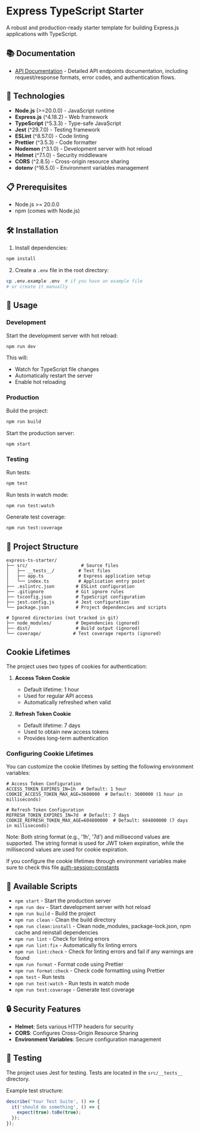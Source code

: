 # Express TypeScript Starter

A robust and production-ready starter template for building Express.js applications with TypeScript.

## 📚 Documentation

- [API Documentation](docs/API.md) - Detailed API endpoints documentation, including request/response formats, error codes, and authentication flows.

## 🚀 Technologies

- **Node.js** (>=20.0.0) - JavaScript runtime
- **Express.js** (^4.18.2) - Web framework
- **TypeScript** (^5.3.3) - Type-safe JavaScript
- **Jest** (^29.7.0) - Testing framework
- **ESLint** (^8.57.0) - Code linting
- **Prettier** (^3.5.3) - Code formatter
- **Nodemon** (^3.1.0) - Development server with hot reload
- **Helmet** (^7.1.0) - Security middleware
- **CORS** (^2.8.5) - Cross-origin resource sharing
- **dotenv** (^16.5.0) - Environment variables management

## 📋 Prerequisites

- Node.js >= 20.0.0
- npm (comes with Node.js)

## 🛠️ Installation

1. Install dependencies:

```bash
npm install
```

2. Create a `.env` file in the root directory:

```bash
cp .env.example .env  # if you have an example file
# or create it manually
```

## 🚀 Usage

### Development

Start the development server with hot reload:

```bash
npm run dev
```

This will:

- Watch for TypeScript file changes
- Automatically restart the server
- Enable hot reloading

### Production

Build the project:

```bash
npm run build
```

Start the production server:

```bash
npm start
```

### Testing

Run tests:

```bash
npm test
```

Run tests in watch mode:

```bash
npm run test:watch
```

Generate test coverage:

```bash
npm run test:coverage
```

## 📁 Project Structure

```
express-ts-starter/
├── src/                    # Source files
│   ├── __tests__/         # Test files
│   ├── app.ts             # Express application setup
│   └── index.ts           # Application entry point
├── .eslintrc.json        # ESLint configuration
├── .gitignore            # Git ignore rules
├── tsconfig.json         # TypeScript configuration
├── jest.config.js        # Jest configuration
└── package.json          # Project dependencies and scripts

# Ignored directories (not tracked in git)
├── node_modules/         # Dependencies (ignored)
├── dist/                 # Build output (ignored)
└── coverage/            # Test coverage reports (ignored)
```

## Cookie Lifetimes

The project uses two types of cookies for authentication:

1. **Access Token Cookie**

   - Default lifetime: 1 hour
   - Used for regular API access
   - Automatically refreshed when valid

2. **Refresh Token Cookie**
   - Default lifetime: 7 days
   - Used to obtain new access tokens
   - Provides long-term authentication

### Configuring Cookie Lifetimes

You can customize the cookie lifetimes by setting the following environment variables:

```env
# Access Token Configuration
ACCESS_TOKEN_EXPIRES_IN=1h  # Default: 1 hour
COOKIE_ACCESS_TOKEN_MAX_AGE=3600000  # Default: 3600000 (1 hour in milliseconds)

# Refresh Token Configuration
REFRESH_TOKEN_EXPIRES_IN=7d  # Default: 7 days
COOKIE_REFRESH_TOKEN_MAX_AGE=604800000  # Default: 604800000 (7 days in milliseconds)
```

Note: Both string format (e.g., '1h', '7d') and millisecond values are supported. The string format is used for JWT token expiration, while the millisecond values are used for cookie expiration.

If you configure the cookie lifetimes through environment variables make sure to check this file [auth-session-constants](src/modules/auth-session/auth-session-constants.ts)

## 🔧 Available Scripts

- `npm start` - Start the production server
- `npm run dev` - Start development server with hot reload
- `npm run build` - Build the project
- `npm run clean` - Clean the build directory
- `npm run clean:install` - Clean node_modules, package-lock.json, npm cache and reinstall dependencies
- `npm run lint` - Check for linting errors
- `npm run lint:fix` - Automatically fix linting errors
- `npm run lint:check` - Check for linting errors and fail if any warnings are found
- `npm run format` - Format code using Prettier
- `npm run format:check` - Check code formatting using Prettier
- `npm test` - Run tests
- `npm run test:watch` - Run tests in watch mode
- `npm run test:coverage` - Generate test coverage

## 🔒 Security Features

- **Helmet**: Sets various HTTP headers for security
- **CORS**: Configures Cross-Origin Resource Sharing
- **Environment Variables**: Secure configuration management

## 🧪 Testing

The project uses Jest for testing. Tests are located in the `src/__tests__` directory.

Example test structure:

```typescript
describe('Your Test Suite', () => {
  it('should do something', () => {
    expect(true).toBe(true);
  });
});
```
